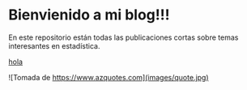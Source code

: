 # Bienvienido a mi blog!!!

En este repositorio están todas las publicaciones cortas sobre temas interesantes en estadística.

[hola](https://github.com/fhernanb/myblog/blob/master/Publicaciones/T%C3%A9cnicas%20computacionales/prueba/dfsd.html])

![Tomada de https://www.azquotes.com](images/quote.jpg)
